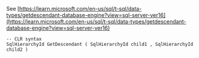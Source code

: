 See [https://learn.microsoft.com/en-us/sql/t-sql/data-types/getdescendant-database-engine?view=sql-server-ver16](https://learn.microsoft.com/en-us/sql/t-sql/data-types/getdescendant-database-engine?view=sql-server-ver16)
```
-- CLR syntax  
SqlHierarchyId GetDescendant ( SqlHierarchyId child1 , SqlHierarchyId child2 )
```
